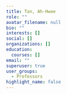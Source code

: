 ```yaml
---
title: Tan, Ah-Hwee
role: ""
avatar_filename: null
bio: ""
interests: []
social: []
organizations: []
education:
  courses: []
email: ""
superuser: true
user_groups:
  - Professors
highlight_name: false
---
```

